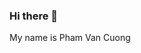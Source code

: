 ### Hi there 👋 
My name is Pham Van Cuong 
<!--
**CuongCter/CuongCter** is a ✨ _special_ ✨ repository because its `README.md` (this file) appears on your GitHub profile.

Here are some ideas to get you started:

- 🔭 I’m currently working on HIT CLUB - HaUi
- 🌱 I’m currently learning Front End
- You can contact me at: 0973632958 || Email: cuongcter442002@gmail.com 
-->
